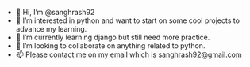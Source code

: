 - 👋 Hi, I’m @sanghrash92
- 👀 I’m interested in python and want to start on some cool projects to advance my learning.
- 🌱 I’m currently learning django but still need more practice.
- 💞️ I’m looking to collaborate on anything related to python.
- 📫 Please contact me on my email which is sanghrash92@gmail.com

<!---
sanghrash92/sanghrash92 is a ✨ special ✨ repository because its `README.md` (this file) appears on your GitHub profile.
You can click the Preview link to take a look at your changes.
--->
